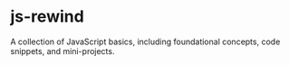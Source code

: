 # js-rewind
A collection of JavaScript basics, including foundational concepts, code snippets, and mini-projects.
